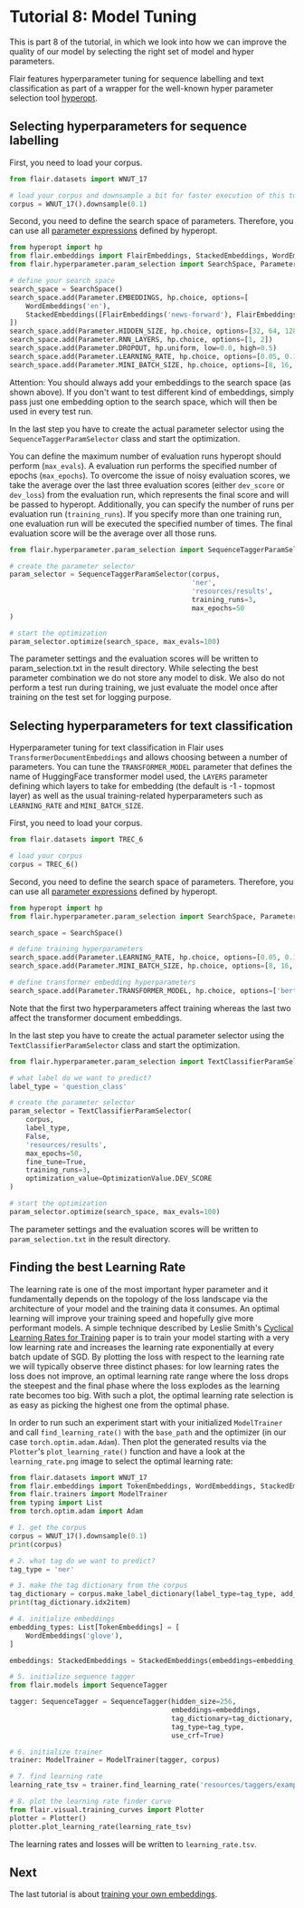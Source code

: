 # Tutorial 8: Model Tuning

This is part 8 of the tutorial, in which we look into how we can improve the quality of our model by selecting
the right set of model and hyper parameters.

Flair features hyperparameter tuning for sequence labelling and text classification as part of a wrapper for
the well-known hyper parameter selection tool
[hyperopt](https://github.com/hyperopt/hyperopt).

## Selecting hyperparameters for sequence labelling
First, you need to load your corpus.
```python
from flair.datasets import WNUT_17

# load your corpus and downsample a bit for faster execution of this tutorial
corpus = WNUT_17().downsample(0.1)
```

Second, you need to define the search space of parameters.
Therefore, you can use all
[parameter expressions](https://github.com/hyperopt/hyperopt/wiki/FMin#21-parameter-expressions) defined by hyperopt.

```python
from hyperopt import hp
from flair.embeddings import FlairEmbeddings, StackedEmbeddings, WordEmbeddings
from flair.hyperparameter.param_selection import SearchSpace, Parameter

# define your search space
search_space = SearchSpace()
search_space.add(Parameter.EMBEDDINGS, hp.choice, options=[
    WordEmbeddings('en'),
    StackedEmbeddings([FlairEmbeddings('news-forward'), FlairEmbeddings('news-backward')])
])
search_space.add(Parameter.HIDDEN_SIZE, hp.choice, options=[32, 64, 128])
search_space.add(Parameter.RNN_LAYERS, hp.choice, options=[1, 2])
search_space.add(Parameter.DROPOUT, hp.uniform, low=0.0, high=0.5)
search_space.add(Parameter.LEARNING_RATE, hp.choice, options=[0.05, 0.1, 0.15, 0.2])
search_space.add(Parameter.MINI_BATCH_SIZE, hp.choice, options=[8, 16, 32])
```

Attention: You should always add your embeddings to the search space (as shown above). If you don't want to test
different kind of embeddings, simply pass just one embedding option to the search space, which will then be used in
every test run.

In the last step you have to create the actual parameter selector using the `SequenceTaggerParamSelector` class
and start the optimization.

You can define the maximum number of evaluation runs hyperopt should perform (`max_evals`).
A evaluation run performs the specified number of epochs (`max_epochs`).
To overcome the issue of noisy evaluation scores, we take the average over the last three evaluation scores (either
`dev_score` or `dev_loss`) from the evaluation run, which represents the final score and will be passed to hyperopt.
Additionally, you can specify the number of runs per evaluation run (`training_runs`).
If you specify more than one training run, one evaluation run will be executed the specified number of times.
The final evaluation score will be the average over all those runs.

```python
from flair.hyperparameter.param_selection import SequenceTaggerParamSelector

# create the parameter selector
param_selector = SequenceTaggerParamSelector(corpus,
                                             'ner',
                                             'resources/results',
                                             training_runs=3,
                                             max_epochs=50
)

# start the optimization
param_selector.optimize(search_space, max_evals=100)
```

The parameter settings and the evaluation scores will be written to param_selection.txt in the result directory. While
selecting the best parameter combination we do not store any model to disk. We also do not perform a test run during
training, we just evaluate the model once after training on the test set for logging purpose.

## Selecting hyperparameters for text classification

Hyperparameter tuning for text classification in Flair uses `TransformerDocumentEmbeddings` and allows
choosing between a number of parameters. You can tune the `TRANSFORMER_MODEL` parameter that defines the name of
HuggingFace transformer model used, the `LAYERS` parameter defining which layers to take for embedding (the default
is -1 - topmost layer) as well as the usual training-related hyperparameters such as `LEARNING_RATE` and
`MINI_BATCH_SIZE`.

First, you need to load your corpus.
```python
from flair.datasets import TREC_6

# load your corpus
corpus = TREC_6()
```

Second, you need to define the search space of parameters.
Therefore, you can use all
[parameter expressions](https://github.com/hyperopt/hyperopt/wiki/FMin#21-parameter-expressions) defined by hyperopt.

```python
from hyperopt import hp
from flair.hyperparameter.param_selection import SearchSpace, Parameter

search_space = SearchSpace()

# define training hyperparameters
search_space.add(Parameter.LEARNING_RATE, hp.choice, options=[0.05, 0.1, 0.15, 0.2])
search_space.add(Parameter.MINI_BATCH_SIZE, hp.choice, options=[8, 16, 32])

# define transformer embedding hyperparameters
search_space.add(Parameter.TRANSFORMER_MODEL, hp.choice, options=['bert-base-uncased', 'roberta-base'])
```

Note that the first two hyperparameters affect training whereas the last two affect the transformer document
embeddings.

In the last step you have to create the actual parameter selector using the `TextClassifierParamSelector` class
and start the optimization.

```python
from flair.hyperparameter.param_selection import TextClassifierParamSelector, OptimizationValue

# what label do we want to predict?
label_type = 'question_class'

# create the parameter selector
param_selector = TextClassifierParamSelector(
    corpus,
    label_type,
    False,
    'resources/results',
    max_epochs=50,
    fine_tune=True,
    training_runs=3,
    optimization_value=OptimizationValue.DEV_SCORE
)

# start the optimization
param_selector.optimize(search_space, max_evals=100)
```

The parameter settings and the evaluation scores will be written to `param_selection.txt` in the result directory.

## Finding the best Learning Rate

The learning rate is one of the most important hyper parameter and it fundamentally depends on the topology of the loss
landscape via the architecture of your model and the training data it consumes. An optimal learning will improve your
training speed and hopefully give more performant models. A simple technique described by Leslie Smith's
[Cyclical Learning Rates for Training](https://arxiv.org/abs/1506.01186) paper is to train your model starting with a
very low learning rate and increases the learning rate exponentially at every batch update of SGD. By plotting the loss
with respect to the learning rate we will typically observe three distinct phases: for low learning rates the loss does
not improve, an optimal learning rate range where the loss drops the steepest and the final phase where the loss
explodes as the learning rate becomes too big. With such a plot, the optimal learning rate selection is as easy as
picking the highest one from the optimal phase.

In order to run such an experiment start with your initialized `ModelTrainer` and call `find_learning_rate()` with the
`base_path` and the optimizer (in our case `torch.optim.adam.Adam`). Then plot the generated results via the
`Plotter`'s `plot_learning_rate()` function and have a look at the `learning_rate.png` image to select the optimal
learning rate:

```python
from flair.datasets import WNUT_17
from flair.embeddings import TokenEmbeddings, WordEmbeddings, StackedEmbeddings
from flair.trainers import ModelTrainer
from typing import List
from torch.optim.adam import Adam

# 1. get the corpus
corpus = WNUT_17().downsample(0.1)
print(corpus)

# 2. what tag do we want to predict?
tag_type = 'ner'

# 3. make the tag dictionary from the corpus
tag_dictionary = corpus.make_label_dictionary(label_type=tag_type, add_unk=False)
print(tag_dictionary.idx2item)

# 4. initialize embeddings
embedding_types: List[TokenEmbeddings] = [
    WordEmbeddings('glove'),
]

embeddings: StackedEmbeddings = StackedEmbeddings(embeddings=embedding_types)

# 5. initialize sequence tagger
from flair.models import SequenceTagger

tagger: SequenceTagger = SequenceTagger(hidden_size=256,
                                        embeddings=embeddings,
                                        tag_dictionary=tag_dictionary,
                                        tag_type=tag_type,
                                        use_crf=True)

# 6. initialize trainer
trainer: ModelTrainer = ModelTrainer(tagger, corpus)

# 7. find learning rate
learning_rate_tsv = trainer.find_learning_rate('resources/taggers/example-ner', Adam)

# 8. plot the learning rate finder curve
from flair.visual.training_curves import Plotter
plotter = Plotter()
plotter.plot_learning_rate(learning_rate_tsv)
```

The learning rates and losses will be written to `learning_rate.tsv`.

## Next

The last tutorial is about [training your own embeddings](/resources/docs/TUTORIAL_9_TRAINING_LM_EMBEDDINGS.md).
